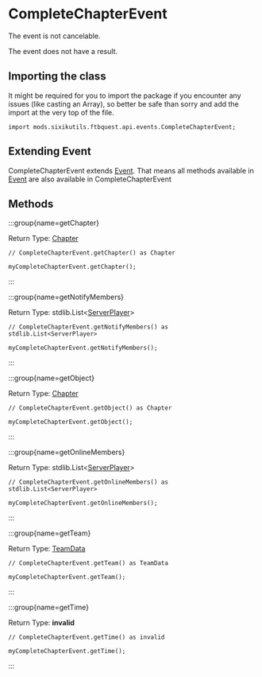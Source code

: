 # CompleteChapterEvent

The event is not cancelable.

The event does not have a result.

## Importing the class

It might be required for you to import the package if you encounter any issues (like casting an Array), so better be safe than sorry and add the import at the very top of the file.
```zenscript
import mods.sixikutils.ftbquest.api.events.CompleteChapterEvent;
```


## Extending Event

CompleteChapterEvent extends [Event](/forge/api/event/Event). That means all methods available in [Event](/forge/api/event/Event) are also available in CompleteChapterEvent

## Methods

:::group{name=getChapter}

Return Type: [Chapter](/mods/sixikutils/ftbquest/quests/Chapter)

```zenscript
// CompleteChapterEvent.getChapter() as Chapter

myCompleteChapterEvent.getChapter();
```

:::

:::group{name=getNotifyMembers}

Return Type: stdlib.List&lt;[ServerPlayer](/vanilla/api/entity/type/player/ServerPlayer)&gt;

```zenscript
// CompleteChapterEvent.getNotifyMembers() as stdlib.List<ServerPlayer>

myCompleteChapterEvent.getNotifyMembers();
```

:::

:::group{name=getObject}

Return Type: [Chapter](/mods/sixikutils/ftbquest/quests/Chapter)

```zenscript
// CompleteChapterEvent.getObject() as Chapter

myCompleteChapterEvent.getObject();
```

:::

:::group{name=getOnlineMembers}

Return Type: stdlib.List&lt;[ServerPlayer](/vanilla/api/entity/type/player/ServerPlayer)&gt;

```zenscript
// CompleteChapterEvent.getOnlineMembers() as stdlib.List<ServerPlayer>

myCompleteChapterEvent.getOnlineMembers();
```

:::

:::group{name=getTeam}

Return Type: [TeamData](/mods/sixikutils/ftbquest/quests/TeamData)

```zenscript
// CompleteChapterEvent.getTeam() as TeamData

myCompleteChapterEvent.getTeam();
```

:::

:::group{name=getTime}

Return Type: **invalid**

```zenscript
// CompleteChapterEvent.getTime() as invalid

myCompleteChapterEvent.getTime();
```

:::


